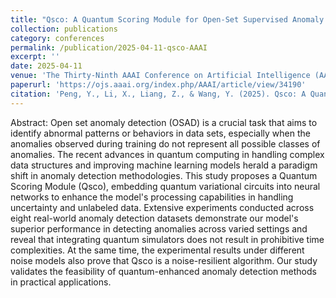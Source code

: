 ```yaml
---
title: "Qsco: A Quantum Scoring Module for Open-Set Supervised Anomaly Detection"
collection: publications
category: conferences
permalink: /publication/2025-04-11-qsco-AAAI
excerpt: ''
date: 2025-04-11
venue: 'The Thirty-Ninth AAAI Conference on Artificial Intelligence (AAAI-25)'
paperurl: 'https://ojs.aaai.org/index.php/AAAI/article/view/34190'
citation: 'Peng, Y., Li, X., Liang, Z., & Wang, Y. (2025). Qsco: A Quantum Scoring Module for Open-Set Supervised Anomaly Detection. Proceedings of the AAAI Conference on Artificial Intelligence, 39(19), 19884-19894. https://doi.org/10.1609/aaai.v39i19.34190'
---
```


Abstract: Open set anomaly detection (OSAD) is a crucial task that aims to identify abnormal patterns or behaviors in data sets, especially when the anomalies observed during training do not represent all possible classes of anomalies. The recent advances in quantum computing in handling complex data structures and improving machine learning models herald a paradigm shift in anomaly detection methodologies. This study proposes a Quantum Scoring Module (Qsco), embedding quantum variational circuits into neural networks to enhance the model's processing capabilities in handling uncertainty and unlabeled data. Extensive experiments conducted across eight real-world anomaly detection datasets demonstrate our model's superior performance in detecting anomalies across varied settings and reveal that integrating quantum simulators does not result in prohibitive time complexities. At the same time, the experimental results under different noise models also prove that Qsco is a noise-resilient algorithm. Our study validates the feasibility of quantum-enhanced anomaly detection methods in practical applications.
